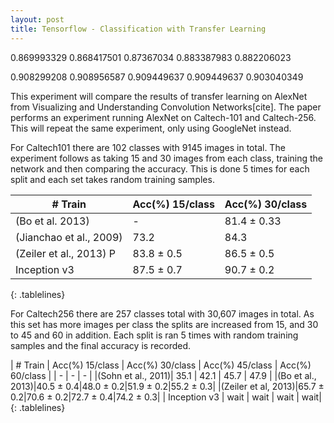 ```yaml
---
layout: post
title: Tensorflow - Classification with Transfer Learning
---
```

<style>
.tablelines table, .tablelines td, .tablelines th {
        border: 1px solid black;
        }
</style>

0.869993329
0.868417501
0.87367034
0.883387983
0.882206023

0.908299208
0.908956587
0.909449637
0.909449637
0.903040349



This experiment will compare the results of transfer learning on AlexNet from Visualizing and Understanding Convolution Networks[cite]. The paper performs an experiment running AlexNet on Caltech-101 and Caltech-256. This will repeat the same experiment, only using GoogleNet instead.

For Caltech101 there are 102 classes with 9145 images in total. The experiment follows as taking 15 and 30 images from each class, training the network and then comparing the accuracy. This is done 5 times for each split and each set takes random training samples.




| # Train | Acc(%) 15/class | Acc(%) 30/class |
| - | - | - |
| (Bo et al. 2013) | - | 81.4 ± 0.33|
|(Jianchao et al., 2009) | 73.2 | 84.3 |
| (Zeiler et al., 2013) P | 83.8 ± 0.5 | 86.5 ± 0.5 |
| Inception v3 | 87.5 ± 0.7 | 90.7 ± 0.2|
{: .tablelines}


For Caltech256 there are 257 classes total with 30,607 images in total. As this set has more images per class the splits are increased from 15, and 30 to 45 and 60 in addition. Each split is ran 5 times with random training samples and the final accuracy is recorded.

| # Train | Acc(%) 15/class | Acc(%) 30/class | Acc(%) 45/class | Acc(%) 60/class |
| - | - | - |
|(Sohn et al., 2011)| 35.1  |   42.1    |   45.7    |   47.9    |
|(Bo et al., 2013)|40.5 ± 0.4|48.0 ± 0.2|51.9 ± 0.2|55.2 ± 0.3|
|(Zeiler et al, 2013)|65.7 ± 0.2|70.6 ± 0.2|72.7 ± 0.4|74.2 ± 0.3|
| Inception v3 | wait | wait |  wait | wait|
{: .tablelines}
